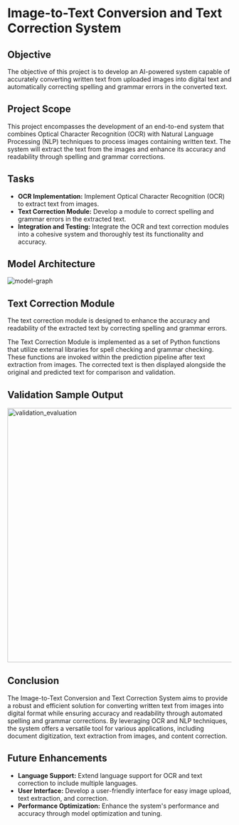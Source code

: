 # Image-to-Text Conversion and Text Correction System

## Objective
The objective of this project is to develop an AI-powered system capable of accurately converting written text from uploaded images into digital text and automatically correcting spelling and grammar errors in the converted text.

## Project Scope
This project encompasses the development of an end-to-end system that combines Optical Character Recognition (OCR) with Natural Language Processing (NLP) techniques to process images containing written text. The system will extract the text from the images and enhance its accuracy and readability through spelling and grammar corrections.

## Tasks
- **OCR Implementation:** Implement Optical Character Recognition (OCR) to extract text from images.
- **Text Correction Module:** Develop a module to correct spelling and grammar errors in the extracted text.
- **Integration and Testing:** Integrate the OCR and text correction modules into a cohesive system and thoroughly test its functionality and accuracy.

## Model Architecture

![model-graph](https://github.com/abhikalparya/HandwrittenOCR/assets/81465377/a5063d82-3689-4cc1-bf43-669a1f202f2e)

## Text Correction Module

The text correction module is designed to enhance the accuracy and readability of the extracted text by correcting spelling and grammar errors. 

The Text Correction Module is implemented as a set of Python functions that utilize external libraries for spell checking and grammar checking. These functions are invoked within the prediction pipeline after text extraction from images. The corrected text is then displayed alongside the original and predicted text for comparison and validation.



## Validation Sample Output

<img width="571" alt="validation_evaluation" src="https://github.com/abhikalparya/HandwrittenOCR/assets/81465377/22a95e34-bfa3-4caf-a3b7-f550a177bab1">


## Conclusion
The Image-to-Text Conversion and Text Correction System aims to provide a robust and efficient solution for converting written text from images into digital format while ensuring accuracy and readability through automated spelling and grammar corrections. By leveraging OCR and NLP techniques, the system offers a versatile tool for various applications, including document digitization, text extraction from images, and content correction.

## Future Enhancements
- **Language Support:** Extend language support for OCR and text correction to include multiple languages.
- **User Interface:** Develop a user-friendly interface for easy image upload, text extraction, and correction.
- **Performance Optimization:** Enhance the system's performance and accuracy through model optimization and tuning.
  

